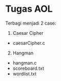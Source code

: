 # Tugas AOL
Terbagi menjadi 2 case:
1. Caesar Cipher
  - caesarCipher.c
2. Hangman
  - hangman.c
  - scoreboard.txt
  - wordlist.txt
